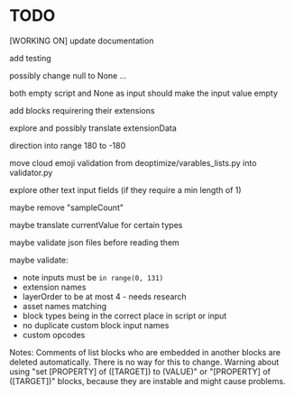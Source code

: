 # TODO

[WORKING ON] update documentation

add testing

possibly change null to None ...

both empty script and None as input should make the input value empty

add blocks requirering their extensions

explore and possibly translate extensionData

direction into range 180 to -180

move cloud emoji validation from deoptimize/varables_lists.py into validator.py

explore other text input fields (if they require a min length of 1)

maybe remove "sampleCount"

maybe translate currentValue for certain types

maybe validate json files before reading them

maybe validate:
- note inputs must be `in range(0, 131)`
- extension names
- layerOrder to be at most 4 - needs research 
- asset names matching
- block types being in the correct place in script or input
- no duplicate custom block input names
- custom opcodes

Notes:
    Comments of list blocks who are embedded in another blocks are deleted automatically. There is no way for this to change.
    Warning about using "set [PROPERTY] of ([TARGET]) to (VALUE)" or "[PROPERTY] of ([TARGET])" blocks, because they are instable and might cause problems.
